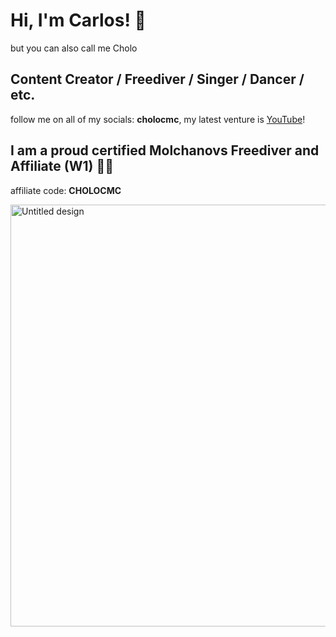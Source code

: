 # Hi, I'm Carlos! 👋

but you can also call me Cholo

## Content Creator / Freediver / Singer / Dancer / etc.

follow me on all of my socials: **cholocmc**, my latest venture is [YouTube](https://www.youtube.com/@cholocmc)!

## I am a proud certified Molchanovs Freediver and Affiliate (W1) 🧜‍♂️

affiliate code: **CHOLOCMC**

<img width="1200" height="675" alt="Untitled design" src="https://github.com/user-attachments/assets/d15d98a6-5782-4fd4-9625-08374a00abe3" />
